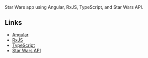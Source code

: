 Star Wars app using Angular, RxJS, TypeScript, and Star Wars API.

## Links

* [Angular](https://angular.io)
* [RxJS](https://rxjs.dev)
* [TypeScript](https://www.typescriptlang.org)
* [Star Wars API](https://swapi.dev)
